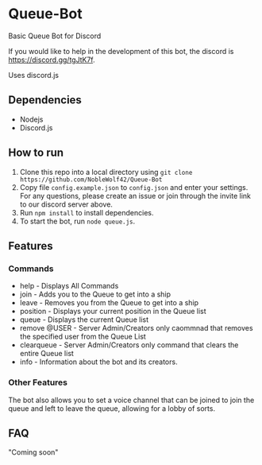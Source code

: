 # Queue-Bot
Basic Queue Bot for Discord

If you would like to help in the development of this bot, the discord is https://discord.gg/tgJtK7f.

Uses discord.js

## Dependencies

* Nodejs
* Discord.js

## How to run

1. Clone this repo into a local directory using `git clone https://github.com/NobleWolf42/Queue-Bot`
2. Copy file `config.example.json` to `config.json` and enter your settings. For any questions, please create an issue or join through the invite link to our discord server above.
3. Run `npm install` to install dependencies.
4. To start the bot, run `node queue.js`.

## Features

### Commands

* help - Displays All Commands
* join - Adds you to the Queue to get into a ship
* leave - Removes you from the Queue to get into a ship
* position - Displays your current position in the Queue list
* queue - Displays the current Queue list
* remove @USER - Server Admin/Creators only caommnad that removes the specified user from the Queue List
* clearqueue - Server Admin/Creators only command that clears the entire Queue list
* info - Information about the bot and its creators.

### Other Features

The bot also allows you to set a voice channel that can be joined to join the queue and left to leave the queue, allowing for a lobby of sorts.

## FAQ

"Coming soon"
